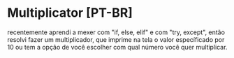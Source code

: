 # Multiplicator [PT-BR]
recentemente aprendi a mexer com "if, else, elif" e com "try, except", então resolvi fazer um multiplicador, que imprime na tela o valor específicado por 10 ou tem a opção de você escolher com qual número você quer multiplicar.
